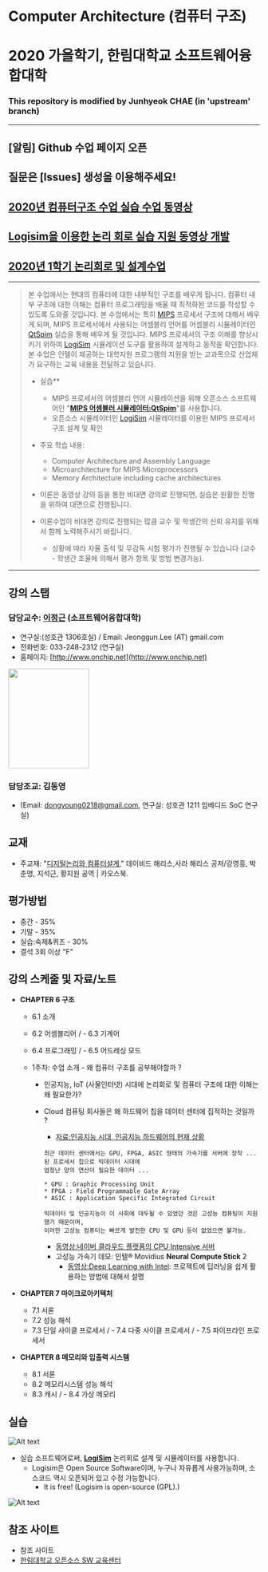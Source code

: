 # Computer Architecture (컴퓨터 구조)
# 2020 가을학기, 한림대학교 소프트웨어융합대학 
### This repository is modified by Junhyeok CHAE (in 'upstream' branch)
*  *  *

## [알림] Github 수업 페이지 오픈
## 질문은 [Issues] 생성을 이용해주세요!
## [2020년 컴퓨터구조 수업 실습 수업 동영상](https://www.youtube.com/watch?v=qeiRKwbtlNc&list=PLKZ28p5qq0DHfv7eadlsr3OVkCzeVGbcx)
## [Logisim을 이용한 논리 회로 실습 지원 동영상 개발](https://www.youtube.com/playlist?list=PLKZ28p5qq0DGBY8ZUcYDZcvjCojZQJCQV)
## [2020년 1학기 논리회로 및 설계수업](https://www.youtube.com/playlist?list=PLKZ28p5qq0DG9aNASHD3G0Hf0Kw2IBSJ_)

*  *  *

> 본 수업에서는 현대의 컴퓨터에 대한 내부적인 구조를 배우게 됩니다. 컴퓨터 내부 구조에 대한 이해는 컴퓨터 프로그래밍을 배울 때 최적화된 코드를 작성할 수 있도록 도와줄 것입니다. 본 수업에서는 특히 [MIPS](https://ko.wikipedia.org/wiki/MIPS_%EC%95%84%ED%82%A4%ED%85%8D%EC%B2%98) 프로세서 구조에 대해서 배우게 되며, MIPS 프로세서에서 사용되는 어셈블리 언어를 어셈블리 시뮬레이터인 [QtSpim](http://spimsimulator.sourceforge.net/) 실습을 통해 배우게 될 것입니다. 
> MIPS 프로세서의 구조 이해를 향상시키기 위하여 [LogiSim](http://www.cburch.com/logisim/) 시뮬레이션 도구를 활용하여 설계하고 동작을 확인합니다.
>본 수업은 인텔이 제공하는 대학지원 프로그램의 지원을 받는 교과목으로 산업체가 요구하는 교육 내용을 전달하고 있습니다.
>
>  - 실습**
>     - MIPS 프로세서의 어셈블리 언어 시뮬레이션을 위해 오픈소스 소프트웨어인 "**[MIPS 어셈블러 시뮬레이터:QtSpim](http://spimsimulator.sourceforge.net/)**"를 사용합니다.
>     - 오픈소스 시뮬레이터인 [LogiSim](http://www.cburch.com/logisim/) 시뮬레이터를 이용한 MIPS 프로세서 구조 설계 및 확인
>
>  - 주요 학습 내용:
>     - Computer Architecture and Assembly Language
>     - Microarchitecture for MIPS Microprocessors
>     - Memory Architecture including cache architectures
>
>  - 이론은 동영상 강의 등을 통한 비대면 강의로 진행되면, 실습은 원활한 진행을 위하여 대면으로 진행됩니다.
>
>  - 이론수업이 비대면 강의로 진행되는 많큼 교수 및 학생간의 신뢰 유지를 위해서 함께 노력해주시기 바랍니다.
>     - 상황에 따라 자율 출석 및 무감독 시험 평가가 진행될 수 있습니다 (교수 - 학생간 조율에 의해서 평가 항목 및 방법 변경가능).
> 


*  *  *

## 강의 스탭
### 담당교수: [이정근](https://sites.google.com/site/embeddedsochallymuniv/esoc/jeonggunlee) (소프트웨어융합대학)
   - 연구실:(성호관 1306호실) / Email: Jeonggun.Lee (AT) gmail.com
   - 전화번호: 033-248-2312 (연구실)
   - 홈페이지: [http://www.onchip.net](http://www.onchip.net)
<img src="https://sites.google.com/site/embeddedsochallymuniv/_/rsrc/1307936693055/esoc/jeonggunlee/jglee.JPG" height="200" width="162">

### 담당조교: 김동영
   - (Email: dongyoung0218@gmail.com, 연구실: 성호관 1211 임베디드 SoC 연구실)
   
## 교재
   - 주교재: "[디지털논리와 컴퓨터설계](http://www.yes24.com/Product/Goods/24799862?OzSrank=3)," 데이비드 해리스,사라 해리스 공저/강영흥, 박춘명, 지석근, 황지원 공역 | 카오스북.
   
## 평가방법
   - 중간 - 35%
   - 기말 - 35%
   - 실습:숙제&퀴즈 - 30%
   - 결석 3회 이상 "F"
   

## 강의 스케줄 및 자료/노트

  - **CHAPTER 6 구조**
     - 6.1 소개
     - 6.2 어셈블리어 / - 6.3 기계어
     - 6.4 프로그래밍 / - 6.5 어드레싱 모드

     - 1주차: 수업 소개 - 왜 컴퓨터 구조를 공부해야할까 ?
         - 인공지능, IoT (사물인터넷) 시대에 논리회로 및 컴퓨터 구조에 대한 이해는 왜 필요한가?
         - Cloud 컴퓨팅 회사들은 왜 하드웨어 칩을 데이터 센터에 집적하는 것일까 ?
         
            - [자료:인공지능 시대, 인공지능 하드웨어의 현재 상황](https://blog.lgcns.com/1804)
            ```
            최근 데이터 센터에서는 GPU, FPGA, ASIC 형태의 가속기를 서버에 장착 ... 된 프로세서 칩으로 빅데이터 시대에
            엄청난 양의 연산이 필요한 데이터 ...
            
            * GPU : Graphic Processing Unit
            * FPGA : Field Programmable Gate Array
            * ASIC : Application Specific Integrated Circuit
            ```
            
            ```
            빅데이터 및 인공지능이 이 사회에 대두될 수 있었던 것은 고성능 컴퓨팅이 지원했기 때문이며,
            이러한 고성능 컴퓨터는 빠르게 발전한 CPU 및 GPU 등이 없었으면 불가능. 
            ```
            - [동영상:네이버 클라우드 플랫폼의 CPU Intensive 서버](https://www.youtube.com/watch?v=o0fSu1iErGI)
            - 고성능 가속기 데모: 인텔® Movidius **Neural Compute Stick** 2
               - [동영상:Deep Learning with Intel](https://www.youtube.com/watch?time_continue=343&v=KuM67WfTXBQ): 프로젝트에 딥러닝을 쉽게 활용하는 방법에 대해서 설명



  - **CHAPTER 7 마이크로아키텍처**
     - 7.1 서론
     - 7.2 성능 해석
     - 7.3 단일 사이클 프로세서 / - 7.4 다중 사이클 프로세서 / - 7.5 파이프라인 프로세서

  - **CHAPTER 8 메모리와 입출력 시스템**
     - 8.1 서론
     - 8.2 메모리시스템 성능 해석
     - 8.3 캐시 / - 8.4 가상 메모리

   
## 실습
   ![Alt text](https://github.com/jeonggunlee/Computer_Arch_2018_Fall/blob/master/img/openss.png "오픈소스교과목")
   - 실습 소프트웨어로써, **[LogiSim](http://www.cburch.com/logisim/)** 논리회로 설계 및 시뮬레이터를 사용합니다.
      - Logisim은 Open Source Software이며, 누구나 자유롭게 사용가능하며, 소스코드 역시 오픈되어 있고 수정 가능합니다.
         - It is free! (Logisim is open-source (GPL).)
         
   ![Alt text](http://www.cburch.com/logisim/shot-2.7.0.png)         
      

## 참조 사이트
   - 참조 사이트
   - [한림대학교 오픈소스 SW 교육센터](https://github.com/Hallym-OpenSourceSW/Hallym-OpenSourceSW.github.io)
   

